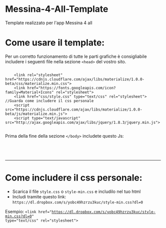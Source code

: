 # Messina-4-All-Template
Template realizzato per l'app Messina 4 all

# Come usare il template:

Per un corretto funzionamento di tutte le parti grafiche è consigliabile includere 
i seguenti file nella sezione <code>&lt;head></code> del vostro sito.

<code>
    &lt;link rel="stylesheet" href="https://cdnjs.cloudflare.com/ajax/libs/materialize/1.0.0-beta/css/materialize.min.css">
    &lt;link href="https://fonts.googleapis.com/icon?family=Material+Icons" rel="stylesheet">
    &lt;link href="css/style.css" type="text/css" rel="stylesheet"> //Guarda come includere il css personale
    &lt;script src="https://cdnjs.cloudflare.com/ajax/libs/materialize/1.0.0-beta/js/materialize.min.js"></script>
    &lt;script type="text/javascript" src="http://ajax.googleapis.com/ajax/libs/jquery/1.8.3/jquery.min.js"></script>
  </code>
  
 Prima della fine della sezione <code>&lt;/body></code> includete questo Js:
 
 <code>
   <script src='http://cdnjs.cloudflare.com/ajax/libs/jquery/2.1.3/jquery.min.js'></script>
  </code>
  
  
------------------------------------------------------------------------------------------------------------------------------------------



# Come includere il css personale:

<ul>
<li>Scarica il file <code>style.css</code> o <code>style-min.css</code> e includilo nel tuo html</li>
  <li>Includi tramite questo link: <code>https://dl.dropbox.com/s/yobc49hzrzu3kuc/style-min.css?dl=0</code></li>
  </ul>
  
  Esempio: <code>&lt;link href="https://dl.dropbox.com/s/yobc49hzrzu3kuc/style-min.css?dl=0" type="text/css" rel="stylesheet"></code>
  
  
